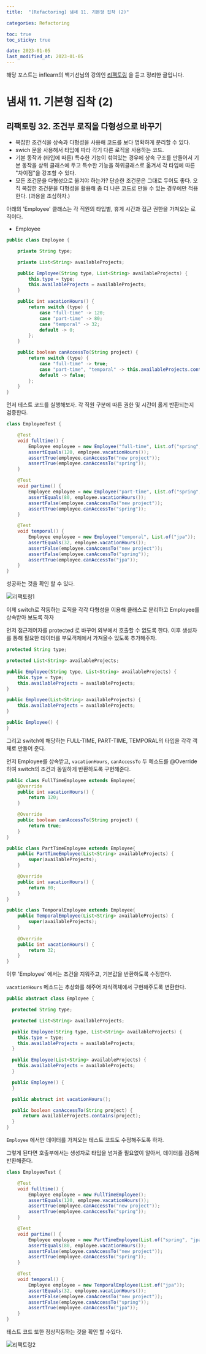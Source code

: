 ```yaml
---
title:  "[Refactoring] 냄새 11. 기본형 집착 (2)"

categories: Refactoring

toc: true
toc_sticky: true

date: 2023-01-05
last_modified_at: 2023-01-05
---
```


해당 포스트는 inflearn의 백기선님의 강의인 [리팩토링](https://www.inflearn.com/course/%EB%A6%AC%ED%8C%A9%ED%86%A0%EB%A7%81) 을 듣고 정리한 글입니다.

# 냄새 11. 기본형 집착 (2)

## 리팩토링 32. 조건부 로직을 다형성으로 바꾸기

- 복잡한 조건식을 상속과 다형성을 사용해 코드를 보다 명확하게 분리할 수 있다.
- swich 문을 사용해서 타입에 따라 각기 다른 로직을 사용하는 코드.
- 기본 동작과 (타입에 따른) 특수한 기능이 섞여있는 경우에 상속 구조를 만들어서 기본 동작을 상위 클래스에 두고 특수한 기능을 하위클래스로 옮겨서 각 타입에 따른 "차이점"을 강조할 수 있다.
- 모든 조건문을 다형성으로 옮겨야 하는가? 단순한 조건문은 그대로 두어도 좋다. 오직 복잡한 조건문을 다형성을 활용해 좀 더 나은 코드로 만들 수 있는 경우에만 적용한다. (과용을 조심하자.)


아래의 'Employee' 클래스는 각 직원의 타입별, 휴게 시간과 접근 권한을 가져오는 로직이다.

- Employee

```java
public class Employee {

    private String type;

    private List<String> availableProjects;

    public Employee(String type, List<String> availableProjects) {
        this.type = type;
        this.availableProjects = availableProjects;
    }

    public int vacationHours() {
        return switch (type) {
            case "full-time" -> 120;
            case "part-time" -> 80;
            case "temporal" -> 32;
            default -> 0;
        };
    }

    public boolean canAccessTo(String project) {
        return switch (type) {
            case "full-time" -> true;
            case "part-time", "temporal" -> this.availableProjects.contains(project);
            default -> false;
        };
    }
}
```

먼저 테스트 코드를 실행해보자. 각 직원 구분에 따른 권한 및 시간이 옳게 반환되는지 검증한다.

```java
class EmployeeTest {

    @Test
    void fulltime() {
        Employee employee = new Employee("full-time", List.of("spring", "jpa"));
        assertEquals(120, employee.vacationHours());
        assertTrue(employee.canAccessTo("new project"));
        assertTrue(employee.canAccessTo("spring"));
    }

    @Test
    void partime() {
        Employee employee = new Employee("part-time", List.of("spring", "jpa"));
        assertEquals(80, employee.vacationHours());
        assertFalse(employee.canAccessTo("new project"));
        assertTrue(employee.canAccessTo("spring"));
    }

    @Test
    void temporal() {
        Employee employee = new Employee("temporal", List.of("jpa"));
        assertEquals(32, employee.vacationHours());
        assertFalse(employee.canAccessTo("new project"));
        assertFalse(employee.canAccessTo("spring"));
        assertTrue(employee.canAccessTo("jpa"));
    }
}
```

성공하는 것을 확인 할 수 있다.

![리팩토링1]({{site.url}}/assets/image/2023/2023-01/05-refact001.png)

이제 switch로 작동하는 로직을 각각 다형성을 이용해 클래스로 분리하고 Employee를 상속받아 보도록 하자

먼저 접근제어자를 protected 로 바꾸어 외부에서 호출할 수 없도록 한다. 이후 생성자를 통해 필요한 데이터를 부모객체에서 가져올수 있도록 추가해주자.

```java
protected String type;

protected List<String> availableProjects;

public Employee(String type, List<String> availableProjects) {
    this.type = type;
    this.availableProjects = availableProjects;
}

public Employee(List<String> availableProjects) {
    this.availableProjects = availableProjects;
}

public Employee() {
}
```

그리고 switch에 해당하는 FULL-TIME, PART-TIME, TEMPORAL의 타입을 각각 객체로 만들어 준다.  

먼저 Employee를 상속받고, `vacationHours`, `canAccessTo` 두 메소드를 @Override 하여 switch의 조건과 동일하게 반환하도록 구현해준다.

```java
public class FullTimeEmployee extends Employee{
    @Override
    public int vacationHours() {
        return 120;
    }

    @Override
    public boolean canAccessTo(String project) {
        return true;
    }
}

public class PartTimeEmployee extends Employee{
    public PartTimeEmployee(List<String> availableProjects) {
        super(availableProjects);
    }

    @Override
    public int vacationHours() {
        return 80;
    }
}

public class TemporalEmployee extends Employee{
    public TemporalEmployee(List<String> availableProjects) {
        super(availableProjects);
    }
  
    @Override
    public int vacationHours() {
        return 32;
    }
}
```

이후 'Employee' 에서는 조건을 지워주고, 기본값을 반환하도록 수정한다.

`vacationHours` 메소드는 추상화를 해주어 자식객체에서 구현해주도록 변환한다.

```java
public abstract class Employee {

  protected String type;

  protected List<String> availableProjects;

  public Employee(String type, List<String> availableProjects) {
    this.type = type;
    this.availableProjects = availableProjects;
  }

  public Employee(List<String> availableProjects) {
    this.availableProjects = availableProjects;
  }

  public Employee() {
  }

  public abstract int vacationHours();

  public boolean canAccessTo(String project) {
      return availableProjects.contains(project);
  }
}
```

`Employee` 에서만 데이터를 가져오는 테스트 코드도 수정해주도록 하자.

그렇게 된다면 호출부에서는 생성자로 타입을 넘겨줄 필요없이 알아서, 데이터를 검증해 반환해준다.

```java
class EmployeeTest {

    @Test
    void fulltime() {
        Employee employee = new FullTimeEmployee();
        assertEquals(120, employee.vacationHours());
        assertTrue(employee.canAccessTo("new project"));
        assertTrue(employee.canAccessTo("spring"));
    }

    @Test
    void partime() {
        Employee employee = new PartTimeEmployee(List.of("spring", "jpa"));
        assertEquals(80, employee.vacationHours());
        assertFalse(employee.canAccessTo("new project"));
        assertTrue(employee.canAccessTo("spring"));
    }

    @Test
    void temporal() {
        Employee employee = new TemporalEmployee(List.of("jpa"));
        assertEquals(32, employee.vacationHours());
        assertFalse(employee.canAccessTo("new project"));
        assertFalse(employee.canAccessTo("spring"));
        assertTrue(employee.canAccessTo("jpa"));
    }
}
```

테스트 코드 또한 정상작동하는 것을 확인 할 수있다.

![리팩토링2]({{site.url}}/assets/image/2023/2023-01/05-refact002.png)

